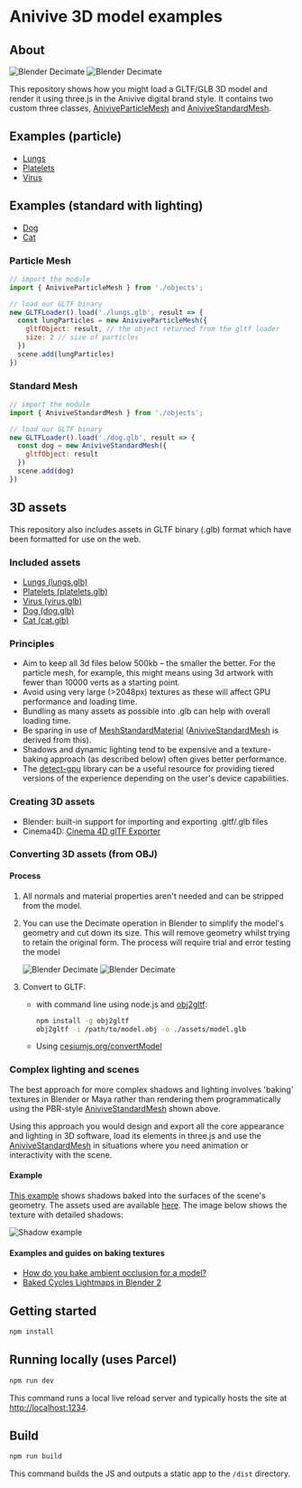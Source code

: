# Anivive 3D model examples

## About

![Blender Decimate](./guide/particlemesh-example.png)
![Blender Decimate](./guide/standardmesh-example.png) 

This repository shows how you might load a GLTF/GLB 3D model and render it using three.js in the Anivive digital brand style. It contains two custom three classes, [AniviveParticleMesh](./src/objects/AniviveParticleMesh.js) and [AniviveStandardMesh](./src/objects/AniviveStandardMesh.js).

## Examples (particle)
* [Lungs](https://anivive-model-example.movingbrands.now.sh/?model=lungs&type=AniviveParticleMesh&background=FFFFFF)
* [Platelets](https://anivive-model-example.movingbrands.now.sh/?model=platelets&type=AniviveParticleMesh&background=FFFFFF)
* [Virus](https://anivive-model-example.movingbrands.now.sh/?model=virus&type=AniviveParticleMesh&background=FFFFFF)

## Examples (standard with lighting)
* [Dog](https://anivive-model-example.movingbrands.now.sh/?model=dog&type=AniviveStandardMesh)
* [Cat](https://anivive-model-example.movingbrands.now.sh/?model=cat&type=AniviveStandardMesh)

### Particle Mesh

```js
// import the module
import { AniviveParticleMesh } from './objects';

// load our GLTF binary
new GLTFLoader().load('./lungs.glb', result => {
  const lungParticles = new AniviveParticleMesh({
    gltfObject: result, // the object returned from the gltf loader
    size: 2 // size of particles
  })
  scene.add(lungParticles)
})
```

### Standard Mesh

```js
// import the module
import { AniviveStandardMesh } from './objects';

// load our GLTF binary
new GLTFLoader().load('./dog.glb', result => {
  const dog = new AniviveStandardMesh({
    gltfObject: result
  })
  scene.add(dog)
})
```

## 3D assets
This repository also includes assets in GLTF binary (.glb) format which have been formatted for use on the web.

### Included assets
* [Lungs (lungs.glb)](https://github.com/movingbrands/anivive-model-example/raw/prototype/assets/lungs.glb)
* [Platelets (platelets.glb)](https://github.com/movingbrands/anivive-model-example/raw/prototype/assets/platelets.glb)
* [Virus (virus.glb)](https://github.com/movingbrands/anivive-model-example/raw/prototype/assets/virus.glb)
* [Dog (dog.glb)](https://github.com/movingbrands/anivive-model-example/raw/prototype/assets/dog.glb)
* [Cat (cat.glb)](https://github.com/movingbrands/anivive-model-example/raw/prototype/assets/cat.glb)

### Principles
* Aim to keep all 3d files below 500kb – the smaller the better. For the particle mesh, for example, this might means using 3d artwork with fewer than 10000 verts as a starting point.
* Avoid using very large (>2048px) textures as these will affect GPU performance and loading time.
* Bundling as many assets as possible into .glb can help with overall loading time.
* Be sparing in use of [MeshStandardMaterial](https://threejs.org/docs/#api/en/materials/MeshStandardMaterial) ([AniviveStandardMesh](./src/objects/AniviveStandardMesh.js) is derived from this).
* Shadows and dynamic lighting tend to be expensive and a texture-baking approach (as described below) often gives better performance.
* The [detect-gpu](https://github.com/TimvanScherpenzeel/detect-gpu) library can be a useful resource for providing tiered versions of the experience depending on the user's device capabilities.


### Creating 3D assets
* Blender: built-in support for importing and exporting .gltf/.glb files
* Cinema4D: [Cinema 4D glTF Exporter](https://labs.maxon.net/?p=3360)

### Converting 3D assets (from OBJ)

#### Process
1. All normals and material properties aren't needed and can be stripped from the model.
2. You can use the Decimate operation in Blender to simplify the model's geometry and cut down its size. This will remove geometry whilst trying to retain the original form. The process will require trial and error testing the model 

	![Blender Decimate](./guide/blender-decimate-menu.png) 
	![Blender Decimate](./guide/blender-decimate-tool.png)

3. Convert to GLTF:
	* with command line using node.js and [obj2gltf](https://github.com/AnalyticalGraphicsInc/obj2gltf):
	
		```bash
		npm install -g obj2gltf
		obj2gltf -i /path/to/model.obj -o ./assets/model.glb
		```

	* Using [cesiumjs.org/convertModel](https://cesiumjs.org/convertModel/)

### Complex lighting and scenes
The best approach for more complex shadows and lighting involves 'baking' textures in Blender or Maya rather than rendering them programmatically using the PBR-style [AniviveStandardMesh](./src/objects/AniviveStandardMesh.js) shown above. 

Using this approach you would design and export all the core appearance and lighting in 3D software, load its elements in three.js and use the [AniviveStandardMesh](./src/objects/AniviveStandardMesh.js) in situations where you need animation or interactivity with the scene.

#### Example
[This example](https://threejs.org/examples/#webgl_materials_lightmap) shows shadows baked into the surfaces of the scene's geometry. The assets used are available [here](https://github.com/mrdoob/three.js/tree/master/examples/models/json/lightmap). The image below shows the texture with detailed shadows:

![Shadow example](https://github.com/mrdoob/three.js/raw/master/examples/models/json/lightmap/lightmap-ao-shadow.png)

#### Examples and guides on baking textures
* [How do you bake ambient occlusion for a model?
](https://blender.stackexchange.com/questions/13956/how-do-you-bake-ambient-occlusion-for-a-model)
* [Baked Cycles Lightmaps in Blender 2](http://charliehoey.com/threejs-demos/cycles-baking-2.html)

## Getting started

```bash
npm install
```

## Running locally (uses Parcel)

```bash
npm run dev
```

This command runs a local live reload server and typically hosts the site at [http://localhost:1234](http://localhost:1234).

## Build

```bash
npm run build
```

This command builds the JS and outputs a static app to the `/dist` directory.
